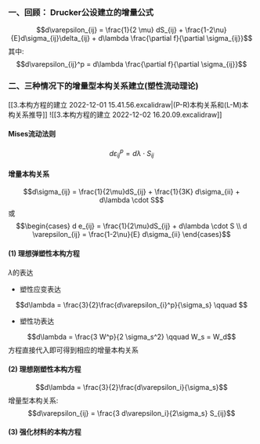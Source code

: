 ### 一、回顾： Drucker公设建立的增量公式

$$d\varepsilon_{ij} = \frac{1}{2 \mu} dS_{ij} + \frac{1-2\nu}{E}d\sigma_{ij}\delta_{ij} + d\lambda \frac{\partial f}{\partial \sigma_{ij}}$$
其中: 
$$d\varepsilon_{ij}^p = d\lambda \frac{\partial f}{\partial \sigma_{ij}}$$

### 二、三种情况下的增量型本构关系建立(塑性流动理论)

[[3.本构方程的建立 2022-12-01 15.41.56.excalidraw|(P-R)本构关系和(L-M)本构关系推导]]
![[3.本构方程的建立 2022-12-02 16.20.09.excalidraw]]
#### Mises流动法则

$$d\varepsilon_{ij}^p = d\lambda \cdot S_{ij} \tag{3.34}$$

#### 增量本构关系
$$d\sigma_{ij} = \frac{1}{2\mu}dS_{ij} + \frac{1}{3K} d\sigma_{ii} + d\lambda \cdot S$$
或
$$\begin{cases}
d e_{ij} = \frac{1}{2\mu}dS_{ij} + d\lambda \cdot S \\
d \varepsilon_{ij} = \frac{1-2\nu}{E} d\sigma_{ii}
\end{cases}$$
#### (1) 理想弹塑性本构方程
$\lambda$的表达
- 塑性应变表达

$$d\lambda = \frac{3}{2}\frac{d\varepsilon_{i}^p}{\sigma_s} \qquad $$
- 塑性功表达

$$d\lambda = \frac{3 W^p}{2 \sigma_s^2} \qquad W_s = W_d$$
方程直接代入即可得到相应的增量本构关系

#### (2) 理想刚塑性本构方程

$$d\lambda = \frac{3}{2}\frac{d\varepsilon_i}{\sigma_s}$$
增量型本构关系: 
$$d\varepsilon_{ij} = \frac{3 d\varepsilon_i}{2\sigma_s} S_{ij}$$

#### (3) 强化材料的本构方程





